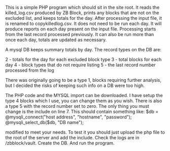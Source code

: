 This is a simple PHP program which should sit in the site root. It reads the killed_log.csv produced by ZB Block, prints any blocks that are not on the excluded list, and keeps totals for the day. After processing the input file, it is renamed to copykilledlog.csv. It does not need to be run each day. It will produce reports on each day present on the input file. Processing starts from the last record processed previously. It can also be run more than once each day, totals are updated as necessary.

A mysql DB keeps summary totals by day. The record types on the DB are:

2 - totals for the day for each excluded block type
3 - total blocks for each day
4 - block types that do not require listing
5 - the last record number processed from the log

There was originally going to be a type 1, blocks requiring further analysis, but I decided the risks of keeping such info on a DB were too high.

The PHP code and the MYSQL import can be downloaded. I have setup the type 4 blocks which I use, you can change them as you wish. There is also a type 5 with the record number set to zero.
The only thing you must change is the include on line 7. This should contain something like:
$db = @mysqli_connect("host address", "hostname", "password");
@mysqli_select_db($db, "DB name");

modified to meet your needs.
To test it you should just upload the php file to the root of the server and add the include. Check the logs are in /zbblock/vault. Create the DB. And run the program.
